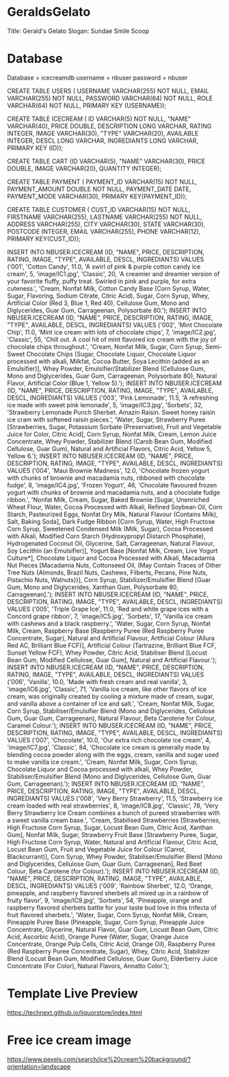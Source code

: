 # GeraldsGelato

Title: Gerald's Gelato
Slogan: Sundae Smile Scoop

Database
========
Database = icecreamdb
username = nbuser
password = nbuser

CREATE TABLE USERS (
USERNAME VARCHAR(255) NOT NULL, 
EMAIL VARCHAR(255) NOT NULL, 
PASSWORD VARCHAR(64) NOT NULL, 
ROLE VARCHAR(64) NOT NULL, 
PRIMARY KEY (USERNAME));

CREATE TABLE ICECREAM (
ID VARCHAR(5) NOT NULL, 
"NAME" VARCHAR(40), 
PRICE DOUBLE, 
DESCRIPTION LONG VARCHAR, 
RATING INTEGER, 
IMAGE VARCHAR(30), 
"TYPE" VARCHAR(20), 
AVAILABLE INTEGER, 
DESCL LONG VARCHAR, 
INGREDIANTS LONG VARCHAR, 
PRIMARY KEY (ID));

CREATE TABLE CART (ID VARCHAR(5), "NAME" VARCHAR(30), PRICE DOUBLE, IMAGE VARCHAR(20), QUANTITY INTEGER);

CREATE TABLE PAYMENT (
	PAYMENT_ID VARCHAR(15) NOT NULL,
	PAYMENT_AMOUNT DOUBLE NOT NULL,
	PAYMENT_DATE DATE,
	PAYMENT_MODE VARCHAR(30),
PRIMARY KEY(PAYMENT_ID));

CREATE TABLE CUSTOMER (
	CUST_ID VARCHAR(15) NOT NULL,
	FIRSTNAME VARCHAR(255),
	LASTNAME VARCHAR(255) NOT NULL,
	ADDRESS VARCHAR(255),
	CITY VARCHAR(30),
	STATE VARCHAR(30),
	POSTCODE INTEGER,
	EMAIL VARCHAR(255),
	PHONE VARCHAR(12),
PRIMARY KEY(CUST_ID));

INSERT INTO NBUSER.ICECREAM (ID, "NAME", PRICE, DESCRIPTION, RATING, IMAGE, "TYPE", AVAILABLE, DESCL, INGREDIANTS) 
	VALUES ('001', 'Cotton Candy', 11.0, 'A swirl of pink & purple cotton candy ice cream', 5, 'image/IC1.jpg', 'Classic', 20, 'A creamier and dreamier version of your favorite fluffy, puffy treat. Swirled in pink and purple, for extra cuteness.', 'Cream, Nonfat Milk, Cotton Candy Base (Corn Syrup, Water, Sugar, Flavoring, Sodium Citrate, Citric Acid), Sugar, Corn Syrup, Whey, Artificial Color (Red 3, Blue 1, Red 40), Cellulose Gum, Mono and Diglycerides, Guar Gum, Carrageenan, Polysorbate 80.');
INSERT INTO NBUSER.ICECREAM (ID, "NAME", PRICE, DESCRIPTION, RATING, IMAGE, "TYPE", AVAILABLE, DESCL, INGREDIANTS) 
	VALUES ('002', 'Mint Chocolate Chip', 11.0, 'Mint ice cream with lots of chocolate chips', 7, 'image/IC2.jpg', 'Classic', 55, 'Chill out. A cool hit of mint flavored ice cream with the joy of chocolate chips throughout.', 'Cream, Nonfat Milk, Sugar, Corn Syrup, Semi-Sweet Chocolate Chips [Sugar, Chocolate Liquor, Chocolate Liquor processed with alkali, Milkfat, Cocoa Butter, Soya Lecithin (added as an Emulsifier)], Whey Powder, Emulsifier/Stabilizer Blend (Cellulose Gum, Mono and Diglycerides, Guar Gum, Carrageenan, Polysorbate 80), Natural Flavor, Artificial Color (Blue 1, Yellow 5).');
INSERT INTO NBUSER.ICECREAM (ID, "NAME", PRICE, DESCRIPTION, RATING, IMAGE, "TYPE", AVAILABLE, DESCL, INGREDIANTS) 
	VALUES ('003', 'Pink Lemonade', 11.5, 'A refreshing ice made with sweet pink lemonade', 5, 'image/IC3.jpg', 'Sorbets', 32, 'Strawberry Lemonade Punch Sherbet. Amazin Raisin. Sweet honey raisin ice cram with softened raisin pieces.', 'Water, Sugar, Strawberry Puree [Strawberries, Sugar, Potassium Sorbate (Preservative), Fruit and Vegetable Juice for Color, Citric Acid], Corn Syrup, Nonfat Milk, Cream, Lemon Juice Concentrate, Whey Powder, Stabilizer Blend (Carob Bean Gum, Modified Cellulose, Guar Gum), Natural and Artificial Flavors, Citric Acid, Yellow 5, Yellow 6.');
INSERT INTO NBUSER.ICECREAM (ID, "NAME", PRICE, DESCRIPTION, RATING, IMAGE, "TYPE", AVAILABLE, DESCL, INGREDIANTS) 
	VALUES ('004', 'Maui Brownie Madness', 12.0, 'Chocolate frozen yogurt with chunks of brownie and macadamia nuts, ribboned with chocolate fudge', 8, 'image/IC4.jpg', 'Frozen Yogurt', 46, 'Chocolate flavoured frozen yogurt with chunks of brownie and macadamia nuts, and a chocolate fudge ribbon.', 'Nonfat Milk, Cream, Sugar, Baked Brownie [Sugar, Unenriched Wheat Flour, Water, Cocoa Processed with Alkali, Refined Soybean Oil, Corn Starch, Pasteurized Eggs, Nonfat Dry Milk, Natural Flavour (Contains Milk), Salt, Baking Soda], Dark Fudge Ribbon [Corn Syrup, Water, High Fructose Corn Syrup, Sweetened Condensed Milk (Milk, Sugar), Cocoa Processed with Alkali, Modified Corn Starch (Hydroxypropyl Distarch Phosphate), Hydrogenated Coconut Oil, Glycerine, Salt, Carrageenan, Natural Flavour, Soy Lecithin (an Emulsifier)], Yogurt Base [Nonfat Milk, Cream, Live Yogurt Culture*], Chocolate Liquor and Cocoa Processed with Alkali, Macadamia Nut Pieces [Macadamia Nuts, Cottonseed Oil, (May Contain Traces of Other Tree Nuts {Almonds, Brazil Nuts, Cashews, Filberts, Pecans, Pine Nuts, Pistachio Nuts, Walnuts})], Corn Syrup, Stabilizer/Emulsifier Blend [Guar Gum, Mono and Diglycerides, Xanthan Gum, Polysorbate 80, Carrageenan].');
INSERT INTO NBUSER.ICECREAM (ID, "NAME", PRICE, DESCRIPTION, RATING, IMAGE, "TYPE", AVAILABLE, DESCL, INGREDIANTS) 
	VALUES ('005', 'Triple Grape Ice', 11.0, 'Red and white grape ices with a Concord grape ribbon', 7, 'image/IC5.jpg', 'Sorbets', 17, 'Vanilla ice cream with cashews and a black raspberry.', 'Water, Sugar, Corn Syrup, Nonfat Milk, Cream, Raspberry Base [Raspberry Puree (Red Raspberry Puree Concentrate, Sugar), Natural and Artificial Flavour, Artificial Colour (Allura Red AC, Brilliant Blue FCF)], Artificial Colour (Tartrazine, Brilliant Blue FCF, Sunset Yellow FCF), Whey Powder, Citric Acid, Stabiliser Blend [Locust Bean Gum, Modified Cellulose, Guar Gum], Natural and Artificial Flavour.');
INSERT INTO NBUSER.ICECREAM (ID, "NAME", PRICE, DESCRIPTION, RATING, IMAGE, "TYPE", AVAILABLE, DESCL, INGREDIANTS) 
	VALUES ('006', 'Vanilla', 10.0, 'Made with fresh cream and real vanilla', 3, 'image/IC6.jpg', 'Classic', 71, 'Vanilla ice cream, like other flavors of ice cream, was originally created by cooling a mixture made of cream, sugar, and vanilla above a container of ice and salt.', 'Cream, Nonfat Milk, Sugar, Corn Syrup, Stabiliser/Emulsifier Blend (Mono and Diglycerides, Cellulose Gum, Guar Gum, Carrageenan), Natural Flavour, Beta Carotene for Colour, Caramel Colour.');
INSERT INTO NBUSER.ICECREAM (ID, "NAME", PRICE, DESCRIPTION, RATING, IMAGE, "TYPE", AVAILABLE, DESCL, INGREDIANTS) 
	VALUES ('007', 'Chocolate', 10.0, 'Our extra rich chocolate ice cream', 4, 'image/IC7.jpg', 'Classic', 84, 'Chocolate ice cream is generally made by blending cocoa powder along with the eggs, cream, vanilla and sugar used to make vanilla ice cream.', 'Cream, Nonfat Milk, Sugar, Corn Syrup, Chocolate Liquor and Cocoa processed with alkali, Whey Powder, Stabiliser/Emulsifier Blend (Mono and Diglycerides, Cellulose Gum, Guar Gum, Carrageenan).');
INSERT INTO NBUSER.ICECREAM (ID, "NAME", PRICE, DESCRIPTION, RATING, IMAGE, "TYPE", AVAILABLE, DESCL, INGREDIANTS) 
	VALUES ('008', 'Very Berry Strawberry', 11.5, 'Strawberry ice cream loaded with real strawberries', 8, 'image/IC8.jpg', 'Classic', 78, 'Very Berry Strawberry Ice Cream combines a bunch of pureed strawberries with a sweet vanilla cream base.', 'Cream, Stabilised Strawberries [Strawberries, High Fructose Corn Syrup, Sugar, Locust Bean Gum, Citric Acid, Xanthan Gum], Nonfat Milk, Sugar, Strawberry Fruit Base [Strawberry Puree, Sugar, High Fructose Corn Syrup, Water, Natural and Artificial Flavour, Citric Acid, Locust Bean Gum, Fruit and Vegetable Juice for Colour (Carrot, Blackcurrant)], Corn Syrup, Whey Powder, Stabiliser/Emulsifier Blend [Mono and Diglycerides, Cellulose Gum, Guar Gum, Carrageenan], Red Beet Colour, Beta Carotene (for Colour).');
INSERT INTO NBUSER.ICECREAM (ID, "NAME", PRICE, DESCRIPTION, RATING, IMAGE, "TYPE", AVAILABLE, DESCL, INGREDIANTS) 
	VALUES ('009', 'Rainbow Sherbet', 12.0, 'Orange, pineapple, and raspberry flavored sherbets all mixed up in a rainbow of fruity flavor', 9, 'image/IC9.jpg', 'Sorbets', 54, 'Pineapple, orange and raspberry flavored sherbets battle for your taste bud love in this trifecta of fruit flavored sherbets.', 'Water, Sugar, Corn Syrup, Nonfat Milk, Cream, Pineapple Puree Base (Pineapple, Sugar, Corn Syrup, Pineapple Juice Concentrate, Glycerine, Natural Flavor, Guar Gum, Locust Bean Gum, Citric Acid, Ascorbic Acid), Orange Puree (Water, Sugar, Orange Juice Concentrate, Orange Pulp Cells, Citric Acid, Orange Oil), Raspberry Puree (Red Raspberry Puree Concentrate, Sugar), Whey, Citric Acid, Stabilizer Blend (Locust Bean Gum, Modified Cellulose, Guar Gum), Elderberry Juice Concentrate (For Color), Natural Flavors, Annatto Color.');

Template Live Preview
=====================
https://technext.github.io/liquorstore/index.html

Free ice cream image
====================
https://www.pexels.com/search/ice%20cream%20background/?orientation=landscape
